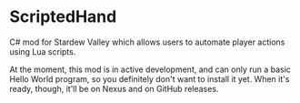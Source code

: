 # ScriptedHand
C# mod for Stardew Valley which allows users to automate player actions using Lua scripts.

At the moment, this mod is in active development, and can only run a basic Hello World program, so you definitely don't want to install it yet. When it's ready, though, it'll be on Nexus and on GitHub releases.
